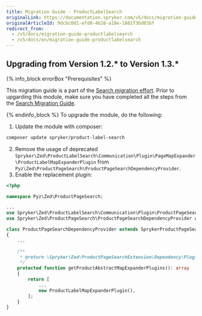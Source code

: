 ```yaml
---
title: Migration Guide - ProductLabelSearch
originalLink: https://documentation.spryker.com/v5/docs/migration-guide-productlabelsearch
originalArticleId: 9dcbc0d1-efd0-4628-a18e-1881f36d03bf
redirect_from:
  - /v5/docs/migration-guide-productlabelsearch
  - /v5/docs/en/migration-guide-productlabelsearch
---
```


## Upgrading from Version 1.2.* to Version 1.3.*

{% info_block errorBox "Prerequisites" %}

This migration guide is a part of the [Search migration effort](/docs/scos/dev/migration-and-integration/202005.0/migration-concepts/search-migration-concept/search-migration-concept.html). Prior to upgarding this module, make sure you have completed all the steps from the [Search Migration Guide](/docs/scos/dev/migration-and-integration/202005.0/module-migration-guides/migration-guide-search.html#upgrading-from-version-8-9---to-version-8-10--). 

{% endinfo_block %}
To upgrade the module, do the following:
1. Update the module with composer:
```Bash
composer update spryker/product-label-search
```
2. Remove the usage of deprecated `Spryker\Zed\ProductLabelSearch\Communication\Plugin\PageMapExpander\ProductLabelMapExpanderPlugin` from `Pyz\Zed\ProductPageSearch\ProductPageSearchDependencyProvider`.
3. Enable the replacement plugin:
```PHP
<?php

namespace Pyz\Zed\ProductPageSearch;

...
use Spryker\Zed\ProductLabelSearch\Communication\Plugin\ProductPageSearch\Elasticsearch\ProductLabelMapExpanderPlugin;
use Spryker\Zed\ProductPageSearch\ProductPageSearchDependencyProvider as SprykerProductPageSearchDependencyProvider;

class ProductPageSearchDependencyProvider extends SprykerProductPageSearchDependencyProvider
{
    ...

    /**
     * @return \Spryker\Zed\ProductPageSearchExtension\Dependency\Plugin\ProductAbstractMapExpanderPluginInterface[]
     */
    protected function getProductAbstractMapExpanderPlugins(): array
    {
        return [
            ...
            new ProductLabelMapExpanderPlugin(),
        ];
    }
}
```
